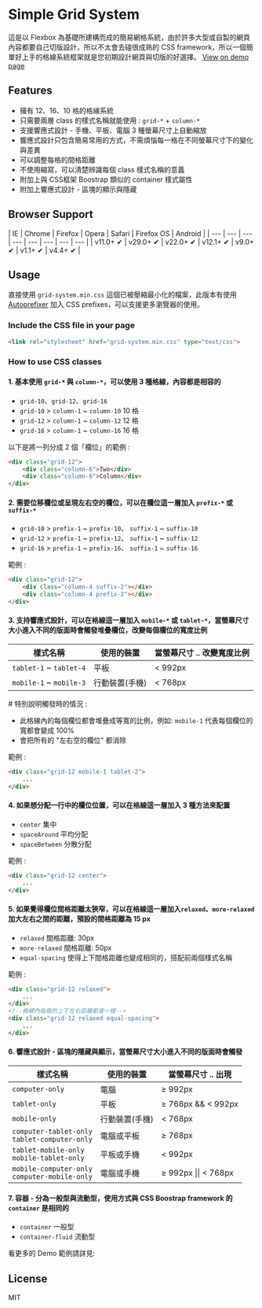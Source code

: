 # Simple Grid System

這是以 Flexbox 為基礎所建構而成的簡易網格系統，由於許多大型或自製的網頁內容都要自己切版設計，所以不太會去碰很成熟的 CSS framework，所以一個簡單好上手的格線系統框架就是您初期設計網頁與切版的好選擇。 [View on demo page]()

## Features
- 擁有 12、16、10 格的格線系統
- 只需要兩層 class 的樣式名稱就能使用 : `grid-*` + `column-*`
- 支援響應式設計 - 手機、平板、電腦 3 種螢幕尺寸上自動縮放
- 響應式設計只包含簡易常用的方式，不需煩惱每一格在不同螢幕尺寸下的變化與差異
- 可以調整每格的間格距離
- 不使用縮寫，可以清楚辨識每個 class 樣式名稱的意義
- 附加上與 CSS框架 Boostrap 類似的 container 樣式屬性
- 附加上響應式設計 - 區塊的顯示與隱藏

## Browser Support

| IE | Chrome | Firefox | Opera | Safari | Firefox OS | Android |
| --- | --- | --- | --- | --- | --- | --- | --- |
| v11.0+ ✔ | v29.0+ ✔ | v22.0+ ✔ | v12.1+ ✔ | v9.0+ ✔ | v1.1+ ✔ | v4.4+ ✔ |

## Usage

直接使用 `grid-system.min.css` 這個已被壓縮最小化的檔案，此版本有使用 [Autoprefixer](https://github.com/postcss/autoprefixer) 加入 CSS prefixes，可以支援更多瀏覽器的使用。

### Include the CSS file in your page
```html
<link rel="stylesheet" href="grid-system.min.css" type="text/css">
```

### How to use CSS classes

#### 1. 基本使用 `grid-*` 與 `column-*`，可以使用 3 種格線，內容都是相容的
- `grid-10`、`grid-12`、`grid-16`
- `grid-10` > `column-1` ~ `column-10` 10 格
- `grid-12` > `column-1` ~ `column-12` 12 格
- `grid-16` > `column-1` ~ `column-16` 16 格

以下是將一列分成 2 個「欄位」的範例 :
```html
<div class="grid-12">
    <div class="column-6">Two</div>
    <div class="column-6">Column</div>
</div>
```

#### 2. 需要位移欄位或呈現左右空的欄位，可以在欄位這一層加入 `prefix-*` 或 `suffix-*`
-  `grid-10` > `prefix-1` ~ `prefix-10`、 `suffix-1` ~ `suffix-10`
-  `grid-12` > `prefix-1` ~ `prefix-12`、 `suffix-1` ~ `suffix-12`
-  `grid-16` > `prefix-1` ~ `prefix-16`、 `suffix-1` ~ `suffix-16`

範例 :
```html
<div class="grid-12">
    <div class="column-4 suffix-2"></div>
    <div class="column-4 prefix-2"></div>
</div>
```

#### 3. 支持響應式設計，可以在格線這一層加入 `mobile-*` 或 `tablet-*`，當螢幕尺寸大小進入不同的版面時會觸發堆疊欄位，改變每個欄位的寬度比例
| 樣式名稱 | 使用的裝置 | 當螢幕尺寸 .. 改變寬度比例 |
|--------|----------|------------------|
|`tablet-1` ~ `tablet-4`| 平板 | < 992px |
|`mobile-1` ~ `mobile-3`| 行動裝置(手機) | < 768px |

\# 特別說明觸發時的情況 :
- 此格線內的每個欄位都會堆疊成等寬的比例，例如: `mobile-1` 代表每個欄位的寬都會變成 100%
- 會把所有的 "左右空的欄位" 都消除

範例 :
```html
<div class="grid-12 mobile-1 tablet-2">
    ...
</div>
```

#### 4. 如果想分配一行中的欄位位置，可以在格線這一層加入 3 種方法來配置
- `center` 集中
- `spaceAround` 平均分配
- `spaceBetween` 分散分配

範例 :
```html
<div class="grid-12 center">
    ...
</div>
```

#### 5. 如果覺得欄位間格距離太狹窄，可以在格線這一層加入`relaxed`、`more-relaxed` 加大左右之間的距離，預設的間格距離為 15 px
- `relaxed` 間格距離: 30px
- `more-relaxed` 間格距離: 50px
- `equal-spacing` 使得上下間格距離也變成相同的，搭配前兩個樣式名稱

範例 :
```html
<div class="grid-12 relaxed">
    ...
</div>
<!--格線內每格的上下左右距離都會一樣-->
<div class="grid-12 relaxed equal-spacing">
    ...
</div>
```
#### 6. 響應式設計 - 區塊的隱藏與顯示，當螢幕尺寸大小進入不同的版面時會觸發
| 樣式名稱 | 使用的裝置 | 當螢幕尺寸 .. 出現 |
|--------|----------|------------------|
|`computer-only`| 電腦 | ≥ 992px |
|`tablet-only`| 平板 | ≥ 768px && < 992px |
|`mobile-only`| 行動裝置(手機) | < 768px |
|`computer-tablet-only`</br>`tablet-computer-only`| 電腦或平板 | ≥ 768px |
|`tablet-mobile-only`</br>`mobile-tablet-only`| 平板或手機 | < 992px |
|`mobile-computer-only`</br>`computer-mobile-only`| 電腦或手機 | ≥ 992px \|\| < 768px |

#### 7. 容器 - 分為一般型與流動型，使用方式與 CSS Boostrap framework 的 `container` 是相同的
- `container` 一般型
- `container-fluid` 流動型

看更多的 Demo 範例請詳見:

## License
MIT
